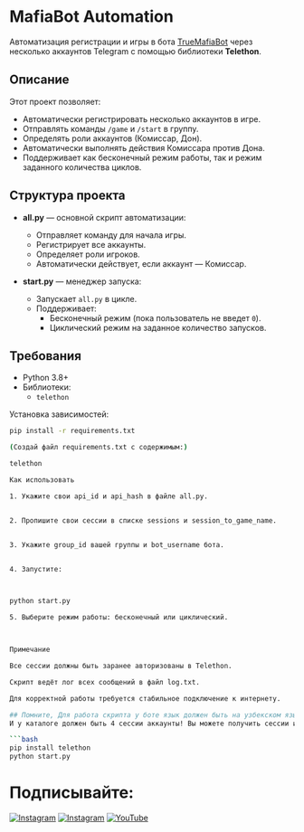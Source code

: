 # MafiaBot Automation

Автоматизация регистрации и игры в бота [TrueMafiaBot](https://t.me/TrueMafiaBot) через несколько аккаунтов Telegram с помощью библиотеки **Telethon**.

## Описание

Этот проект позволяет:

- Автоматически регистрировать несколько аккаунтов в игре.
- Отправлять команды `/game` и `/start` в группу.
- Определять роли аккаунтов (Комиссар, Дон).
- Автоматически выполнять действия Комиссара против Дона.
- Поддерживает как бесконечный режим работы, так и режим заданного количества циклов.

## Структура проекта

- **all.py** — основной скрипт автоматизации:
  - Отправляет команду для начала игры.
  - Регистрирует все аккаунты.
  - Определяет роли игроков.
  - Автоматически действует, если аккаунт — Комиссар.

- **start.py** — менеджер запуска:
  - Запускает `all.py` в цикле.
  - Поддерживает:
    - Бесконечный режим (пока пользователь не введет `0`).
    - Циклический режим на заданное количество запусков.

## Требования

- Python 3.8+
- Библиотеки:
  - `telethon`

Установка зависимостей:

```bash
pip install -r requirements.txt

(Создай файл requirements.txt с содержимым:)

telethon

Как использовать

1. Укажите свои api_id и api_hash в файле all.py.


2. Пропишите свои сессии в списке sessions и session_to_game_name.


3. Укажите group_id вашей группы и bot_username бота.


4. Запустите:



python start.py

5. Выберите режим работы: бесконечный или циклический.



Примечание

Все сессии должны быть заранее авторизованы в Telethon.

Скрипт ведёт лог всех сообщений в файл log.txt.

Для корректной работы требуется стабильное подключение к интернету.

## Помните, Для работа скрипта у боте язык должен быть на узбекском языке или вы можете изменять скрипт тексты которые для русского языка бота)
И у каталоге должен быть 4 сессии аккаунты! Вы можете получить сессии из библиотеки telethon)

```bash
pip install telethon
python start.py
```

# Подписывайте:
[![Instagram](https://img.shields.io/badge/INSTAGRAM-FOLLOW-red?style=for-the-badge&logo=instagram)](https://instagram.com/cs.mer6)
[![Instagram](https://img.shields.io/badge/TELEGRAM-CHANNEL-red?style=for-the-badge&logo=telegram)](https://t.me/Networking_Security)
<a href="https://youtube.com/@nukotz?si=1Z6uz0wO2NpOeJUY"><img title="YouTube" src="https://img.shields.io/badge/YouTube-Channel-red?style=for-the-badge&logo=Youtube"></a>


